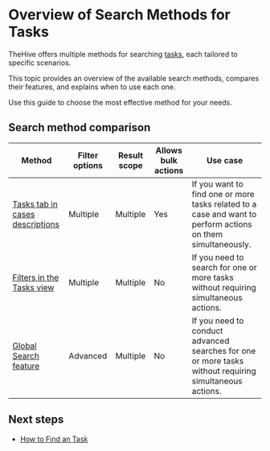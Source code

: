# Overview of Search Methods for Tasks

TheHive offers multiple methods for searching [tasks](../about-tasks.md), each tailored to specific scenarios.

This topic provides an overview of the available search methods, compares their features, and explains when to use each one.

Use this guide to choose the most effective method for your needs.

## Search method comparison

| Method | Filter options | Result scope | Allows bulk actions | Use case |
| -------| ------------------| --------| --------------------| ---------|
| [Tasks tab in cases descriptions](find-a-task.md#method-1-tasks-tab-in-cases-descriptions) | Multiple | Multiple | Yes | If you want to find one or more tasks related to a case and want to perform actions on them simultaneously. |
| [Filters in the Tasks view](find-a-task.md#method-2-filters-in-the-tasks-view) | Multiple | Multiple | No | If you need to search for one or more tasks without requiring simultaneous actions. |
| [Global Search feature](find-a-task.md#method-3-global-search-feature) | Advanced | Multiple | No | If you need to conduct advanced searches for one or more tasks without requiring simultaneous actions. |

## Next steps
* [How to Find an Task](find-a-task.md)